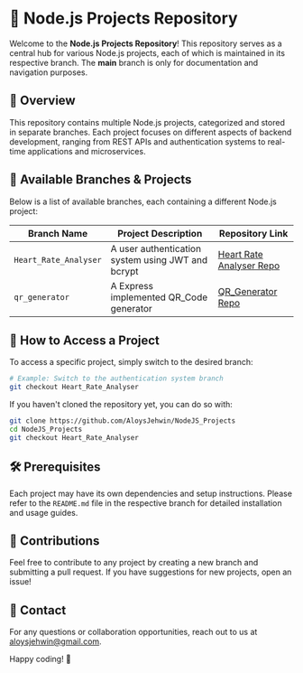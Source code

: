 # 🚀 Node.js Projects Repository

Welcome to the **Node.js Projects Repository**! This repository serves as a central hub for various Node.js projects, each of which is maintained in its respective branch. The **main** branch is only for documentation and navigation purposes.

## 📌 Overview
This repository contains multiple Node.js projects, categorized and stored in separate branches. Each project focuses on different aspects of backend development, ranging from REST APIs and authentication systems to real-time applications and microservices.

## 🔀 Available Branches & Projects
Below is a list of available branches, each containing a different Node.js project:

| Branch Name          | Project Description | Repository Link |
|----------------------|--------------------|----------------|
| `Heart_Rate_Analyser`       | A user authentication system using JWT and bcrypt | [Heart Rate Analyser Repo](https://github.com/AloysJehwin/NodeJS_Projects/tree/Heart_Rate_Analyser) |
| `qr_generator`     | A Express implemented QR_Code generator | [QR_Generator Repo](https://github.com/AloysJehwin/NodeJS_Projects/tree/qr_generator) |


## 📂 How to Access a Project
To access a specific project, simply switch to the desired branch:
```sh
# Example: Switch to the authentication system branch
git checkout Heart_Rate_Analyser
```
If you haven't cloned the repository yet, you can do so with:
```sh
git clone https://github.com/AloysJehwin/NodeJS_Projects
cd NodeJS_Projects
git checkout Heart_Rate_Analyser
```

## 🛠 Prerequisites
Each project may have its own dependencies and setup instructions. Please refer to the `README.md` file in the respective branch for detailed installation and usage guides.

## 🤝 Contributions
Feel free to contribute to any project by creating a new branch and submitting a pull request. If you have suggestions for new projects, open an issue!

## 📧 Contact
For any questions or collaboration opportunities, reach out to us at [aloysjehwin@gmail.com](aloysjehwin@gmail.com).

Happy coding! 🚀


